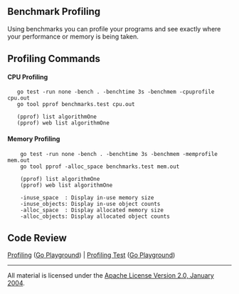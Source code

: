 ## Benchmark Profiling

Using benchmarks you can profile your programs and see exactly where your performance or memory is being taken.

## Profiling Commands

#### CPU Profiling
```
   go test -run none -bench . -benchtime 3s -benchmem -cpuprofile cpu.out
   go tool pprof benchmarks.test cpu.out
   
   (pprof) list algorithmOne
   (pprof) web list algorithmOne
```

#### Memory Profiling
```
    go test -run none -bench . -benchtime 3s -benchmem -memprofile mem.out
    go tool pprof -alloc_space benchmarks.test mem.out

    (pprof) list algorithmOne
    (pprof) web list algorithmOne

    -inuse_space  : Display in-use memory size
    -inuse_objects: Display in-use object counts
    -alloc_space  : Display allocated memory size
    -alloc_objects: Display allocated object counts
```

## Code Review

[Profiling](stream.go) ([Go Playground](http://play.golang.org/p/gh9AUIn4Bt)) | 
[Profiling Test](stream_test.go) ([Go Playground](https://play.golang.org/p/2lP2kMQlir))
___
All material is licensed under the [Apache License Version 2.0, January 2004](http://www.apache.org/licenses/LICENSE-2.0).
